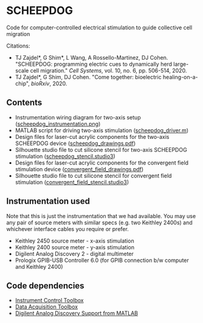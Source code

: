 # SCHEEPDOG
Code for computer-controlled electrical stimulation to guide collective cell migration

Citations:
- TJ Zajdel\*, G Shim\*, L Wang, A Rossello-Martinez, DJ Cohen. "SCHEEPDOG: programming electric cues to dynamically herd large-scale cell migration." *Cell Systems*,  vol. 10, no. 6, pp. 506-514, 2020.
- TJ Zajdel\*, G Shim, DJ Cohen. "Come together: bioelectric healing-on-a-chip", *bioRxiv*, 2020.

## Contents
- Instrumentation wiring diagram for two-axis setup ([scheepdog_instrumentation.png](scheepdog_instrumentation.png))
- MATLAB script for driving two-axis stimulation ([scheepdog_driver.m](scheepdog_driver.m))
- Design files for laser-cut acrylic components for the two-axis SCHEEPDOG device ([scheepdog_drawings.pdf](scheepdog_drawings.pdf))
- Silhouette studio file to cut silicone stencil for two-axis SCHEEPDOG stimulation ([scheepdog_stencil.studio3](scheepdog_stencil.studio3))
- Design files for laser-cut acrylic components for the convergent field stimulation device ([convergent_field_drawings.pdf](convergent_field_drawings.pdf))
- Silhouette studio file to cut silicone stencil for convergent field stimulation ([convergent_field_stencil.studio3](convergent_field_stencil.studio3))

## Instrumentation used
Note that this is just the instrumentation that we had available. You may use any pair of source meters with similar specs (e.g. two Keithley 2400s) and whichever interface cables you require or prefer.
- Keithley 2450 source meter - x-axis stimulation
- Keithley 2400 source meter - y-axis stimulation
- Digilent Analog Discovery 2 - digital multimeter
- Prologix GPIB-USB Controller 6.0 (for GPIB connection b/w computer and Keithley 2400)

## Code dependencies
- [Instrument Control Toolbox](https://www.mathworks.com/products/instrument.html)
- [Data Acquisition Toolbox](https://www.mathworks.com/products/data-acquisition.html)
- [Digilent Analog Discovery Support from MATLAB](https://www.mathworks.com/hardware-support/digilent-analog-discovery.html)

